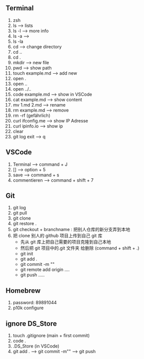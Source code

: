 ## Terminal

1. zsh
2. ls --> lists
3. ls -l --> more info
4. ls -a -->
5. ls -la
6. cd --> change directory
7. cd ..
8. cd .
9. mkdir --> new file
10. pwd --> show path
11. touch example.md --> add new
12. open .
13. open ..
14. open ../..
15. code example.md --> show in VSCode
16. cat example.md --> show content
17. mv 1.md 2.md --> rename
18. rm example.md --> remove
19. rm -rf (gefährlich)
20. curl ifconfig.me --> show IP Adresse
21. curl ipinfo.io --> show ip
22. clear
23. git log exit --> q

## VSCode

1. Terminal --> command + J
2. [] --> option + 5
3. save --> command + s
4. commentieren --> command + shift + 7

## Git

1. git log
2. git pull
3. git clone
4. git restore .
5. git checkout + branchname : 把别人仓库的新分支弄到本地
6. 把 clone 别人的 github 项目上传到自己 git 库
   - 先从 git 库上把自己需要的项目克隆到自己本地
   - 然后把 git 项目中的.git 文件夹 给删除 (command + shift + .)
   - git init
   - git add .
   - git commit -m ""
   - git remote add origin ....
   - git push .....

## Homebrew

1. password: 89891044
2. p10k configure

## ignore DS_Store

1. touch .gitignore (main + first commit)
2. code .
3. .DS_Store (in VSCode)
4. git add . --> git commit -m"" --> git push
